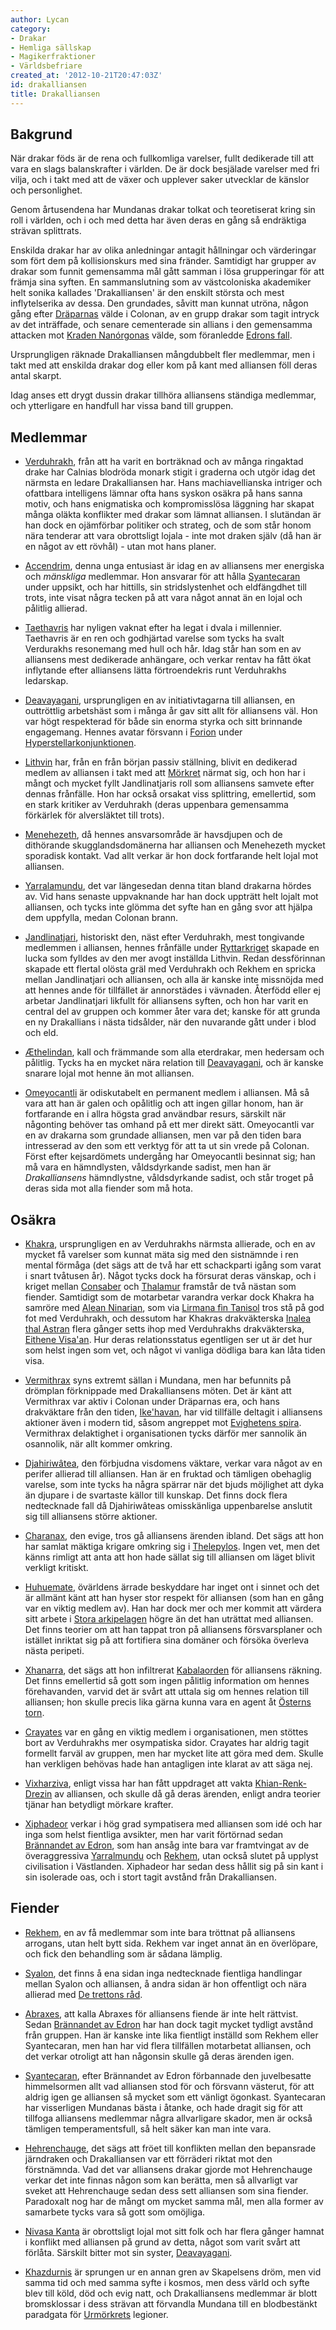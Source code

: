 ```yaml
---
author: Lycan
category:
- Drakar
- Hemliga sällskap
- Magikerfraktioner
- Världsbefriare
created_at: '2012-10-21T20:47:03Z'
id: drakalliansen
title: Drakalliansen
---
```

## Bakgrund

När drakar föds är de rena och fullkomliga varelser, fullt dedikerade till att vara en slags balanskrafter i världen. De är dock besjälade varelser med fri vilja, och i takt med att de växer och upplever saker utvecklar de känslor och personlighet.

Genom årtusendena har Mundanas drakar tolkat och teoretiserat kring sin roll i världen, och i och med detta har även deras en gång så endräktiga strävan splittrats.

Enskilda drakar har av olika anledningar antagit hållningar och värderingar som fört dem på kollisionskurs med sina fränder. Samtidigt har grupper av drakar som funnit gemensamma mål gått samman i lösa grupperingar för att främja sina syften. En sammanslutning som av västcoloniska akademiker helt sonika kallades 'Drakalliansen' är den enskilt största och mest inflytelserika av dessa. Den grundades, såvitt man kunnat utröna, någon gång efter [Dräparnas] välde i Colonan, av en grupp drakar som tagit intryck av det inträffade, och senare cementerade sin allians i den gemensamma attacken mot [Kraden Nanórgonas] välde, som föranledde [Edrons fall].

Ursprungligen räknade Drakalliansen mångdubbelt fler medlemmar, men i takt med att enskilda drakar dog eller kom på kant med alliansen föll deras antal skarpt.

Idag anses ett drygt dussin drakar tillhöra alliansens ständiga medlemmar, och ytterligare en handfull har vissa band till gruppen.

## Medlemmar

-   [Verduhrakh], från att ha varit en borträknad och av många ringaktad drake har Calnias blodröda monark stigit i graderna och utgör idag det närmsta en ledare Drakalliansen har. Hans machiavellianska intriger och ofattbara intelligens lämnar ofta hans syskon osäkra på hans sanna motiv, och hans enigmatiska och kompromisslösa läggning har skapat många oläkta konflikter med drakar som lämnat alliansen. I slutändan är han dock en ojämförbar politiker och strateg, och de som står honom nära tenderar att vara obrottsligt lojala - inte mot draken själv (då han är en något av ett rövhål) - utan mot hans planer.

-   [Accendrim], denna unga entusiast är idag en av alliansens mer energiska och *mänskliga* medlemmar. Hon ansvarar för att hålla [Syantecaran] under uppsikt, och har hittills, sin stridslystenhet och eldfängdhet till trots, inte visat några tecken på att vara något annat än en lojal och pålitlig allierad.

-   [Taethavris] har nyligen vaknat efter ha legat i dvala i millennier. Taethavris är en ren och godhjärtad varelse som tycks ha svalt Verdurakhs resonemang med hull och hår. Idag står han som en av alliansens mest dedikerade anhängare, och verkar rentav ha fått ökat inflytande efter alliansens lätta förtroendekris runt Verduhrakhs ledarskap.

-   [Deavayagani], ursprungligen en av initiativtagarna till alliansen, en outtröttlig arbetshäst som i många år gav sitt allt för alliansens väl. Hon var högt respekterad för både sin enorma styrka och sitt brinnande engagemang. Hennes avatar försvann i [Forion] under [Hyperstellarkonjunktionen].

-   [Lithvin] har, från en från början passiv ställning, blivit en dedikerad medlem av alliansen i takt med att [Mörkret] närmat sig, och hon har i mångt och mycket fyllt Jandlinatjaris roll som alliansens samvete efter dennas frånfälle. Hon har också orsakat viss splittring, emellertid, som en stark kritiker av Verduhrakh (deras uppenbara gemensamma förkärlek för alversläktet till trots).

-   [Menehezeth], då hennes ansvarsområde är havsdjupen och de dithörande skugglandsdomänerna har alliansen och Menehezeth mycket sporadisk kontakt. Vad allt verkar är hon dock fortfarande helt lojal mot alliansen.

-   [Yarralamundu], det var längesedan denna titan bland drakarna hördes av. Vid hans senaste uppvaknande har han dock uppträtt helt lojalt mot alliansen, och tycks inte glömma det syfte han en gång svor att hjälpa dem uppfylla, medan Colonan brann.

-   [Jandlinatjari], historiskt den, näst efter Verduhrakh, mest tongivande medlemmen i alliansen, hennes frånfälle under [Ryttarkriget] skapade en lucka som fylldes av den mer avogt inställda Lithvin. Redan dessförinnan skapade ett flertal olösta gräl med Verduhrakh och Rekhem en spricka mellan Jandlinatjari och alliansen, och alla är kanske inte missnöjda med att hennes ande för tillfället är annorstädes i vävnaden. Återfödd eller ej arbetar Jandlinatjari likfullt för alliansens syften, och hon har varit en central del av gruppen och kommer åter vara det; kanske för att grunda en ny Drakallians i nästa tidsålder, när den nuvarande gått under i blod och eld.

-   [Æthelindan], kall och främmande som alla eterdrakar, men hedersam och pålitlig. Tycks ha en mycket nära relation till [Deavayagani], och är kanske snarare lojal mot henne än mot alliansen.

-   [Omeyocantli] är odiskutabelt en permanent medlem i alliansen. Må så vara att han är galen och opålitlig och att ingen gillar honom, han är fortfarande en i allra högsta grad användbar resurs, särskilt när någonting behöver tas omhand på ett mer direkt sätt. Omeyocantli var en av drakarna som grundade alliansen, men var på den tiden bara intresserad av den som ett verktyg för att ta ut sin vrede på Colonan. Först efter kejsardömets undergång har Omeyocantli besinnat sig; han må vara en hämndlysten, våldsdyrkande sadist, men han är *Drakalliansens* hämndlystne, våldsdyrkande sadist, och står troget på deras sida mot alla fiender som må hota.

## Osäkra

-   [Khakra], ursprungligen en av Verduhrakhs närmsta allierade, och en av mycket få varelser som kunnat mäta sig med den sistnämnde i ren mental förmåga (det sägs att de två har ett schackparti igång som varat i snart tvåtusen år). Något tycks dock ha försurat deras vänskap, och i kriget mellan [Consaber] och [Thalamur] framstår de två nästan som fiender. Samtidigt som de motarbetar varandra verkar dock Khakra ha samröre med [Alean Ninarian], som via [Lirmana fìn Tanisol] tros stå på god fot med Verduhrakh, och dessutom har Khakras drakväkterska [Inalea thal Astran] flera gånger setts ihop med Verduhrakhs drakväkterska, [Eithene Visa'an]. Hur deras relationsstatus egentligen ser ut är det hur som helst ingen som vet, och något vi vanliga dödliga bara kan låta tiden visa.

-   [Vermithrax] syns extremt sällan i Mundana, men har befunnits på drömplan förknippade med Drakalliansens möten. Det är känt att Vermithrax var aktiv i Colonan under Dräparnas era, och hans drakväktare från den tiden, [Ike'havan], har vid tillfälle deltagit i alliansens aktioner även i modern tid, såsom angreppet mot [Evighetens spira]. Vermithrax delaktighet i organisationen tycks därför mer sannolik än osannolik, när allt kommer omkring.

-   [Djahiriwâtea], den förbjudna visdomens väktare, verkar vara något av en perifer allierad till alliansen. Han är en fruktad och tämligen obehaglig varelse, som inte tycks ha några spärrar när det bjuds möjlighet att dyka än djupare i de svartaste källor till kunskap. Det finns dock flera nedtecknade fall då Djahiriwâteas omisskänliga uppenbarelse anslutit sig till alliansens större aktioner.

-   [Charanax], den evige, tros gå alliansens ärenden ibland. Det sägs att hon har samlat mäktiga krigare omkring sig i [Thelepylos]. Ingen vet, men det känns rimligt att anta att hon hade sällat sig till alliansen om läget blivit verkligt kritiskt.

-   [Huhuemate], övärldens ärrade beskyddare har inget ont i sinnet och det är allmänt känt att han hyser stor respekt för alliansen (som han en gång var en viktig medlem av). Han har dock mer och mer kommit att värdera sitt arbete i [Stora arkipelagen] högre än det han uträttat med alliansen. Det finns teorier om att han tappat tron på alliansens försvarsplaner och istället inriktat sig på att fortifiera sina domäner och försöka överleva nästa peripeti.

-   [Xhanarra], det sägs att hon infiltrerat [Kabalaorden] för alliansens räkning. Det finns emellertid så gott som ingen pålitlig information om hennes förehavanden, varvid det är svårt att uttala sig om hennes relation till alliansen; hon skulle precis lika gärna kunna vara en agent åt [Österns torn].

-   [Crayates] var en gång en viktig medlem i organisationen, men stöttes bort av Verduhrakhs mer osympatiska sidor. Crayates har aldrig tagit formellt farväl av gruppen, men har mycket lite att göra med dem. Skulle han verkligen behövas hade han antagligen inte klarat av att säga nej.

-   [Vixharziva], enligt vissa har han fått uppdraget att vakta [Khian-Renk-Drezin] av alliansen, och skulle då gå deras ärenden, enligt andra teorier tjänar han betydligt mörkare krafter.

-   [Xiphadeor] verkar i hög grad sympatisera med alliansen som idé och har inga som helst fientliga avsikter, men har varit förtörnad sedan [Brännandet av Edron][Edrons fall], som han ansåg inte bara var framtvingat av de överaggressiva [Yarralmundu] och [Rekhem], utan också slutet på upplyst civilisation i Västlanden. Xiphadeor har sedan dess hållit sig på sin kant i sin isolerade oas, och i stort tagit avstånd från Drakalliansen.

## Fiender

-   [Rekhem], en av få medlemmar som inte bara tröttnat på alliansens arrogans, utan helt bytt sida. Rekhem var inget annat än en överlöpare, och fick den behandling som är sådana lämplig.

-   [Syalon], det finns å ena sidan inga nedtecknade fientliga handlingar mellan Syalon och alliansen, å andra sidan är hon offentligt och nära allierad med [De trettons råd].

-   [Abraxes], att kalla Abraxes för alliansens fiende är inte helt rättvist. Sedan [Brännandet av Edron][Edrons fall] har han dock tagit mycket tydligt avstånd från gruppen. Han är kanske inte lika fientligt inställd som Rekhem eller Syantecaran, men han har vid flera tillfällen motarbetat alliansen, och det verkar otroligt att han någonsin skulle gå deras ärenden igen.

-   [Syantecaran], efter Brännandet av Edron förbannade den juvelbesatte himmelsormen allt vad alliansen stod för och försvann västerut, för att aldrig igen ge alliansen så mycket som ett vänligt ögonkast. Syantecaran har visserligen Mundanas bästa i åtanke, och hade dragit sig för att tillfoga alliansens medlemmar några allvarligare skador, men är också tämligen temperamentsfull, så helt säker kan man inte vara.

-   [Hehrenchauge], det sägs att fröet till konflikten mellan den bepansrade järndraken och Drakalliansen var ett förräderi riktat mot den förstnämnda. Vad det var alliansens drakar gjorde mot Hehrenchauge verkar det inte finnas någon som kan berätta, men så allvarligt var sveket att Hehrenchauge sedan dess sett alliansen som sina fiender. Paradoxalt nog har de mångt om mycket samma mål, men alla former av samarbete tycks vara så gott som omöjliga.

-   [Nivasa Kanta] är obrottsligt lojal mot sitt folk och har flera gånger hamnat i konflikt med alliansen på grund av detta, något som varit svårt att förlåta. Särskilt bitter mot sin syster, [Deavayagani].

-   [Khazdurnis] är sprungen ur en annan gren av Skapelsens dröm, men vid samma tid och med samma syfte i kosmos, men dess värld och syfte blev till köld, död och evig natt, och Drakalliansens medlemmar är blott bromsklossar i dess strävan att förvandla Mundana till en blodbestänkt paradgata för [Urmörkrets] legioner.

  [Dräparnas]: Dräparnas
  [Kraden Nanórgonas]: Kraden_Nanórgona
  [Edrons fall]: Brännandet_av_Edron
  [Verduhrakh]: Verduhrakh
  [Accendrim]: Accendrim
  [Syantecaran]: Syantecaran
  [Taethavris]: Taethavris
  [Deavayagani]: Deavayagani
  [Forion]: Forion
  [Hyperstellarkonjunktionen]: Hyperstellarkonjunktionen
  [Lithvin]: Lithvin
  [Mörkret]: Mörkret
  [Menehezeth]: Menehezeth
  [Yarralamundu]: Yarralamundu
  [Jandlinatjari]: Jandlinatjari
  [Ryttarkriget]: Ryttarkriget
  [Æthelindan]: Æthelindan
  [Omeyocantli]: Omeyocantli
  [Khakra]: Khakra
  [Consaber]: Consaber
  [Thalamur]: Thalamur
  [Alean Ninarian]: Alean_Ninarian
  [Lirmana fìn Tanisol]: Lirmana_fìn_Tanisol
  [Inalea thal Astran]: Inalea_thal_Astran
  [Eithene Visa'an]: Eithene_Visaan
  [Vermithrax]: Vermithrax
  [Ike'havan]: Ikehavan
  [Evighetens spira]: De_fyra_tornen
  [Djahiriwâtea]: Djahiriwâtea
  [Charanax]: Charanax
  [Thelepylos]: Thelepylos
  [Huhuemate]: Huhuemate
  [Stora arkipelagen]: Stora_arkipelagen
  [Xhanarra]: Xhanarra
  [Kabalaorden]: Kabalaorden
  [Österns torn]: Österns_torn
  [Crayates]: Crayates
  [Vixharziva]: Vixharziva
  [Khian-Renk-Drezin]: Khian-Renk-Drezin
  [Xiphadeor]: Xiphadeor
  [Yarralmundu]: Yarralmundu
  [Rekhem]: Rekhem
  [Syalon]: Syalon
  [De trettons råd]: De_trettons_råd
  [Abraxes]: Abraxes
  [Hehrenchauge]: Hehrenchauge
  [Nivasa Kanta]: Nivasa_Kanta
  [Khazdurnis]: Khazdurnis
  [Urmörkrets]: Urmörkret